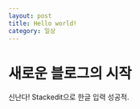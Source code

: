 ```yaml
---
layout: post
title: Hello world!
category: 일상
---
```


# 새로운 블로그의 시작

신난다! Stackedit으로 한글 입력 성공적.
<!--stackedit_data:
eyJoaXN0b3J5IjpbLTI3MzUwMTcyMCwtODc0MDAwMDA1LC0xMD
U0Nzg1NjldfQ==
-->